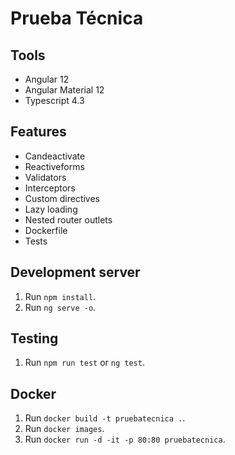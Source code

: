 # Prueba Técnica
## Tools
* Angular 12
* Angular Material 12
* Typescript 4.3

## Features
* Candeactivate
* Reactiveforms
* Validators
* Interceptors
* Custom directives
* Lazy loading
* Nested router outlets
* Dockerfile
* Tests

## Development server
1. Run `npm install`.
2. Run `ng serve -o`.

## Testing
1. Run `npm run test` or `ng test`.

## Docker
1. Run `docker build -t pruebatecnica .`.
2. Run `docker images`.
3. Run `docker run -d -it -p 80:80 pruebatecnica`.


